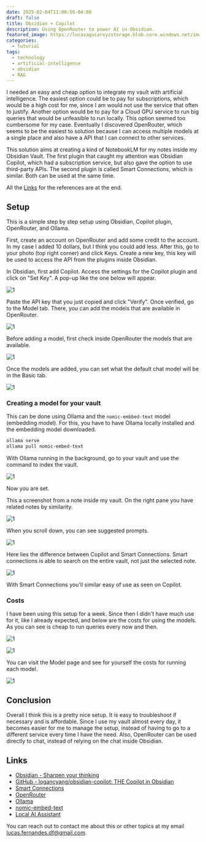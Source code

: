 ```yaml
---
date: 2025-02-04T11:00:59-04:00
draft: false
title: Obsidian + Copilot
description: Using OpenRouter to power AI in Obsidian.
featured_image: https://lucasaguiarxyzstorage.blob.core.windows.net/images/thumb-obsidian-copilot.png
categories:
  - tutorial
tags:
  - technology
  - artificial-intelligence
  - obsidian
  - RAG
---
```


I needed an easy and cheap option to integrate my vault with artificial intelligence. The easiest option could be to pay for subscriptions, which would be a high cost for me, since I am would not use the service that often to justify. Another option would be to pay for a Cloud GPU service to run big queries that would be unfeasible to run locally. This option seemed too cumbersome for my case. Eventually I discovered OpenRouter, which seems to be the easiest to solution because I can access multiple models at a single place and also have a API that I can connect to other services.

This solution aims at creating a kind of NotebookLM for my notes inside my Obsidian Vault. The first plugin that caught my attention was Obsidian Copilot, which had a subscription service, but also gave the option to use third-party APIs. The second plugin is called Smart Connections, which is similar. Both can be used at the same time.

All the [Links](#links) for the references are at the end.

## Setup

This is a simple step by step setup using Obsidian, Copilot plugin, OpenRouter, and Ollama.

First, create an account on OpenRouter and add some credit to the account. In my case I added 10 dollars, but I think you could add less. After this, go to your photo (top right corner) and click Keys. Create a new key, this key will be used to access the API from the plugins inside Obsidian.

In Obsidian, first add Copilot. Access the settings for the Copilot plugin and click on "Set Key". A pop-up like the one below will appear.

![1](/images/Pasted%20image%2020250204211022.png)

Paste the API key that you just copied and click "Verify". Once verified, go to the Model tab. There, you can add the models that are available in OpenRouter.

![1](/images/Pasted%20image%2020250204211334.png)

Before adding a model, first check inside OpenRouter the models that are available.

![1](/images/Pasted%20image%2020250204211446.png)

Once the models are added, you can set what the default chat model will be in the Basic tab.

![1](/images/Pasted%20image%2020250204211555.png)

### Creating a model for your vault

This can be done using Ollama and the `nomic-embbed-text` model (embedding model). For this, you have to have Ollama locally installed and the embedding model downloaded.

```bash
ollama serve
ollama pull nomic-embed-text
```

With Ollama running in the background, go to your vault and use the command to index the vault.

![1](/images/Pasted%20image%2020250204211956.png)

Now you are set.

This a screenshot from a note inside my vault. On the right pane you have related notes by similarity.

![1](/images/Pasted%20image%2020250204213406.png)

When you scroll down, you can see suggested prompts.

![1](/images/Pasted%20image%2020250204213447.png)

Here lies the difference between Copilot and Smart Connections. Smart connections is able to search on the entire vault, not just the selected note.

![1](/images/Pasted%20image%2020250204213748.png)

With Smart Connections you'll similar easy of use as seen on Copilot.

### Costs

I have been using this setup for a week. Since then I didn't have much use for it, like I already expected, and below are the costs for using the models.  As you can see is cheap to run queries every now and then.

![1](/images/Pasted%20image%2020250204230941.png)

![1](/images/Pasted%20image%2020250204230809.png)

You can visit the Model page and see for yourself the costs for running each model.

![1](/images/Pasted%20image%2020250204231200.png)

## Conclusion

Overall I think this is a pretty nice setup. It is easy to troubleshoot if necessary and is affordable. Since I use my vault almost every day, it becomes easier for me to manage the setup, instead of having to go to a different service every time I have the need. Also, OpenRouter can be used directly to chat, instead of relying on the chat inside Obsidian.

## Links

- [Obsidian - Sharpen your thinking](https://obsidian.md/)
- [GitHub - logancyang/obsidian-copilot: THE Copilot in Obsidian](https://github.com/logancyang/obsidian-copilot)
- [Smart Connections](https://smartconnections.app/)
- [OpenRouter](https://openrouter.ai/)
- [Ollama](https://ollama.com/)
- [nomic-embed-text](https://ollama.com/library/nomic-embed-text)
- [Local AI Assistant](3_local-ai-assistant)

You can reach out to contact me about this or other topics at my email <lucas.fernandes.df@gmail.com>.
